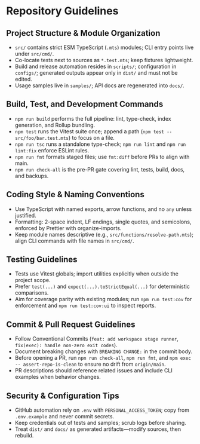 # Repository Guidelines

## Project Structure & Module Organization

- `src/` contains strict ESM TypeScript (`.mts`) modules; CLI entry points live under `src/cmd/`.
- Co-locate tests next to sources as `*.test.mts`; keep fixtures lightweight.
- Build and release automation resides in `scripts/`; configuration in `configs/`; generated outputs appear only in `dist/` and must not be edited.
- Usage samples live in `samples/`; API docs are regenerated into `docs/`.

## Build, Test, and Development Commands

- `npm run build` performs the full pipeline: lint, type-check, index generation, and Rollup bundling.
- `npm test` runs the Vitest suite once; append a path (`npm test -- src/foo/bar.test.mts`) to focus on a file.
- `npm run tsc` runs a standalone type-check; `npm run lint` and `npm run lint:fix` enforce ESLint rules.
- `npm run fmt` formats staged files; use `fmt:diff` before PRs to align with main.
- `npm run check-all` is the pre-PR gate covering lint, tests, build, docs, and backups.

## Coding Style & Naming Conventions

- Use TypeScript with named exports, arrow functions, and no `any` unless justified.
- Formatting: 2-space indent, LF endings, single quotes, and semicolons, enforced by Prettier with organize-imports.
- Keep module names descriptive (e.g., `src/functions/resolve-path.mts`); align CLI commands with file names in `src/cmd/`.

## Testing Guidelines

- Tests use Vitest globals; import utilities explicitly when outside the project scope.
- Prefer `test(...)` and `expect(...).toStrictEqual(...)` for deterministic comparisons.
- Aim for coverage parity with existing modules; run `npm run test:cov` for enforcement and `npm run test:cov:ui` to inspect reports.

## Commit & Pull Request Guidelines

- Follow Conventional Commits (`feat: add workspace stage runner`, `fix(exec): handle non-zero exit codes`).
- Document breaking changes with `BREAKING CHANGE:` in the commit body.
- Before opening a PR, run `npm run check-all`, `npm run fmt`, and `npm exec -- assert-repo-is-clean` to ensure no drift from `origin/main`.
- PR descriptions should reference related issues and include CLI examples when behavior changes.

## Security & Configuration Tips

- GitHub automation rely on `.env` with `PERSONAL_ACCESS_TOKEN`; copy from `.env.example` and never commit secrets.
- Keep credentials out of tests and samples; scrub logs before sharing.
- Treat `dist/` and `docs/` as generated artifacts—modify sources, then rebuild.
